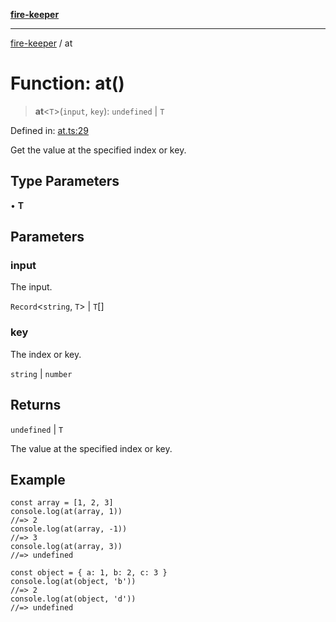 [**fire-keeper**](../README.md)

***

[fire-keeper](../README.md) / at

# Function: at()

> **at**\<`T`\>(`input`, `key`): `undefined` \| `T`

Defined in: [at.ts:29](https://github.com/phonowell/fire-keeper/blob/master/src/at.ts#L29)

Get the value at the specified index or key.

## Type Parameters

• **T**

## Parameters

### input

The input.

`Record`\<`string`, `T`\> | `T`[]

### key

The index or key.

`string` | `number`

## Returns

`undefined` \| `T`

The value at the specified index or key.

## Example

```
const array = [1, 2, 3]
console.log(at(array, 1))
//=> 2
console.log(at(array, -1))
//=> 3
console.log(at(array, 3))
//=> undefined

const object = { a: 1, b: 2, c: 3 }
console.log(at(object, 'b'))
//=> 2
console.log(at(object, 'd'))
//=> undefined
```
